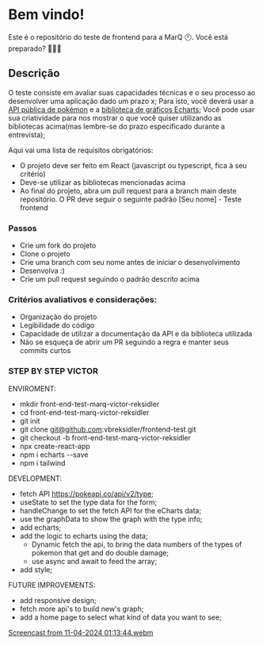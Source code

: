 # Bem vindo!
Este é o repositório do teste de frontend para a MarQ :clock12:. Você está preparado? :rocket::rocket::rocket:

## Descrição
O teste consiste em avaliar suas capacidades técnicas e o seu processo ao desenvolver uma aplicação dado um prazo x;
Para isto, você deverá usar a [API pública de pokémon](https://pokeapi.co) e a [biblioteca de gráficos Echarts](https://echarts.apache.org/en/index.html);
Você pode usar sua criatividade para nos mostrar o que você quiser utilizando as bibliotecas acima(mas lembre-se do prazo especificado durante a entrevista);

Aqui vai uma lista de requisitos obrigatórios:
 - O projeto deve ser feito em React (javascript ou typescript, fica à seu critério)
 - Deve-se utilizar as bibliotecas mencionadas acima
 - Ao final do projeto, abra um pull request para a branch main deste repositório. O PR deve seguir o seguinte padrão [Seu nome] - Teste frontend

### Passos
- Crie um fork do projeto
- Clone o projeto
- Crie uma branch com seu nome antes de iniciar o desenvolvimento
- Desenvolva :)
- Crie um pull request seguindo o padrão descrito acima

### Critérios avaliativos e considerações:
- Organização do projeto
- Legibilidade do código
- Capacidade de utilizar a documentação da API e da biblioteca utilizada
- Não se esqueça de abrir um PR seguindo a regra e manter seus commits curtos

### STEP BY STEP VICTOR
ENVIROMENT:
  - mkdir front-end-test-marq-victor-reksidler
  - cd front-end-test-marq-victor-reksidler
  - git init
  - git clone git@github.com:vbreksidler/frontend-test.git
  - git checkout -b front-end-test-marq-victor-reksidler
  - npx create-react-app
  - npm i echarts --save
  - npm i tailwind


DEVELOPMENT:
  - fetch API https://pokeapi.co/api/v2/type;
  - useState to set the type data for the form;
  - handleChange to set the fetch API for the eCharts data;
  - use the graphData to show the graph with the type info;
  - add echarts;
  - add the logic to echarts using the data;
    * Dynamic fetch the api, to bring the data numbers of the types of pokemon that get and do double damage;
    * use async and await to feed the array;
  - add style;

FUTURE IMPROVEMENTS:
  - add responsive design;
  - fetch more api's to build new's graph;
  - add a home page to select what kind of data you want to see;
    
[Screencast from 11-04-2024 01:13:44.webm](https://github.com/vbreksidler/front-end-test-marq-victor-reksidler/assets/94481634/ab4cea43-03c4-4d9a-9eeb-71435e5ebdcd)
